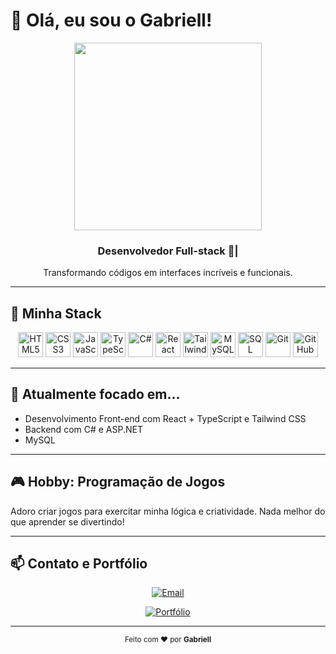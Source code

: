 # 👋 Olá, eu sou o Gabriell!

<div align="center">
  <img src="https://media2.giphy.com/media/v1.Y2lkPTc5MGI3NjExcXR1dHpnYmw3aW1mZXp3aGV6czEyd3V4Yml1YWx0c3VpM2ppcHdvaiZlcD12MV9pbnRlcm5hbF9naWZfYnlfaWQmY3Q9Zw/iIqmM5tTjmpOB9mpbn/giphy.gif" width="300" />
  <h3>Desenvolvedor Full-stack 🚀| </h3>
  <p>Transformando códigos em interfaces incríveis e funcionais.</p>
</div>

---

## 🧰 Minha Stack

<div align="center">
  <img alt="HTML5" src="https://img.icons8.com/color/48/000000/html-5.png" width="40" height="40" />
  <img alt="CSS3" src="https://img.icons8.com/color/48/000000/css3.png" width="40" height="40" />
  <img alt="JavaScript" src="https://img.icons8.com/color/48/000000/javascript.png" width="40" height="40" />
  <img alt="TypeScript" src="https://img.icons8.com/color/48/000000/typescript.png" width="40" height="40" />
  <img alt="C#" src="https://img.icons8.com/color/48/000000/c-sharp-logo.png" width="40" height="40" />
  <img alt="React" src="https://img.icons8.com/color/48/000000/react-native.png" width="40" height="40" />
  <img alt="Tailwind CSS" src="https://img.icons8.com/color/48/000000/tailwind_css.png" width="40" height="40" />
  <img alt="MySQL" src="https://img.icons8.com/ios-filled/50/000000/mysql-logo.png" width="40" height="40" />
  <img alt="SQL" src="https://img.icons8.com/external-flaticons-lineal-color-flat-icons/64/000000/external-sql-computer-programming-flaticons-lineal-color-flat-icons.png" width="40" height="40" />
  <img alt="Git" src="https://img.icons8.com/color/48/000000/git.png" width="40" height="40" />
  <img alt="GitHub" src="https://img.icons8.com/material-rounded/48/000000/github.png" width="40" height="40" />
</div>

---

## 🚀 Atualmente focado em...

- Desenvolvimento Front-end com React + TypeScript e Tailwind CSS
- Backend com C# e ASP.NET
- MySQL

---

## 🎮 Hobby: Programação de Jogos

Adoro criar jogos para exercitar minha lógica e criatividade. Nada melhor do que aprender se divertindo!

---

## 📫 Contato e Portfólio

<div align="center">
  <a href="mailto:gabrirossolon@gmail.com" target="_blank" rel="noopener noreferrer">
    <img src="https://img.shields.io/badge/-gabrirossolon@gmail.com-D14836?style=for-the-badge&logo=gmail&logoColor=white" alt="Email"/>
  </a>
  <p></p>
  <a href="https://portfolio-2025-cyan-eight.vercel.app" target="_blank" rel="noopener noreferrer">
    <img src="https://img.shields.io/badge/-Portfólio-4CAF50?style=for-the-badge&logo=dev.to&logoColor=white" alt="Portfólio"/>
  </a>
</div>

---

<div align="center">
  <sub>Feito com ❤️ por <b>Gabriell</b></sub>
</div>
